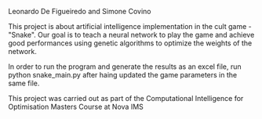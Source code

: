 Leonardo De Figueiredo and Simone Covino

This project is about artificial intelligence implementation in the cult game - "Snake".
Our goal is to teach a neural network to play the game and achieve good performances using genetic algorithms to optimize the weights of the network.

In order to run the program and generate the results as an excel file, run python snake_main.py after haing updated the game parameters in the same file.

This project was carried out as part of the Computational Intelligence for Optimisation Masters Course at Nova IMS 
